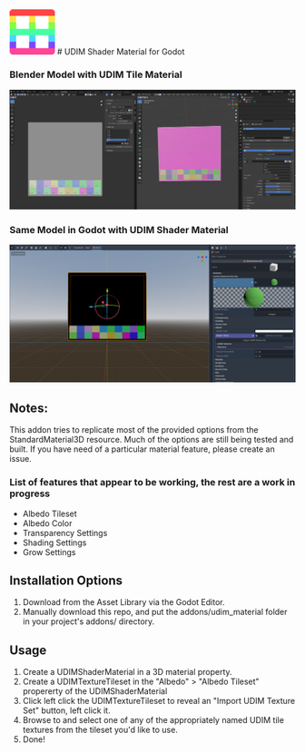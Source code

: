 <img src="udim_shader_material_addon_icon.png" width="80" />
# UDIM Shader Material for Godot

### Blender Model with UDIM Tile Material
![Screenshot of Blender Model with UDIM Tile Material](/screenshots/from_blender_00.PNG)

### Same Model in Godot with UDIM Shader Material
![Screenshot of Same Model in Godot with UDIM Shader Material](/screenshots/from_godot_00.PNG)


## Notes:
This addon tries to replicate most of the provided options from the StandardMaterial3D resource.
Much of the options are still being tested and built. If you have need of a particular material feature, please create an issue.

### List of features that appear to be working, the rest are a work in progress
- Albedo Tileset
- Albedo Color
- Transparency Settings
- Shading Settings
- Grow Settings


## Installation Options
1. Download from the Asset Library via the Godot Editor.
2. Manually download this repo, and put the addons/udim_material folder in your project's addons/ directory.

## Usage
1. Create a UDIMShaderMaterial in a 3D material property.
2. Create a UDIMTextureTileset in the "Albedo" > "Albedo Tileset" propererty of the UDIMShaderMaterial
3. Click left click the UDIMTextureTileset to reveal an "Import UDIM Texture Set" button, left click it.
4. Browse to and select one of any of the appropriately named UDIM tile textures from the tileset you'd like to use.
5. Done!
